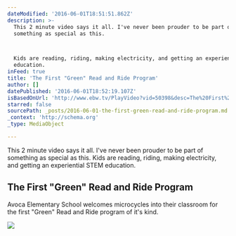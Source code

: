 ```yaml
---
dateModified: '2016-06-01T18:51:51.862Z'
description: >-
  This 2 minute video says it all. I've never been prouder to be part of
  something as special as this.



  Kids are reading, riding, making electricity, and getting an experiential STEM
  education.
inFeed: true
title: 'The First "Green" Read and Ride Program'
author: []
datePublished: '2016-06-01T18:52:19.107Z'
isBasedOnUrl: 'http://www.ebw.tv/PlayVideo?vid=50398&desc=The%20First%20%22Green%22%20Read%20and%20Ride%20Program'
starred: false
sourcePath: _posts/2016-06-01-the-first-green-read-and-ride-program.md
_context: 'http://schema.org'
_type: MediaObject

---
```

This 2 minute video says it all. I've never been prouder to be part of something as special as this.
Kids are reading, riding, making electricity, and getting an experiential STEM education.

<article style=""><h1>The First "Green" Read and Ride Program</h1><p>Avoca Elementary School welcomes microcycles into their classroom for the first "Green" Read and Ride program of it's kind.</p><img src="http://i.vimeocdn.com/video/573312133_1280.jpg" /></article>